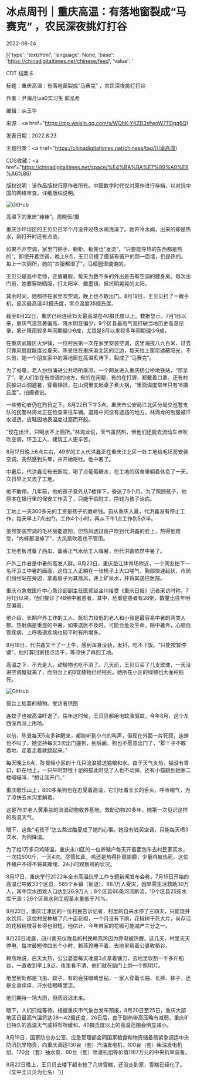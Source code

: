 # 冰点周刊｜重庆高温：有落地窗裂成“马赛克” ，农民深夜挑灯打谷

2022-08-24

[{'type': 'text/html', 'language': None, 'base': 'https://chinadigitaltimes.net/chinese/feed', 'value': '

CDT 档案卡

标题：重庆高温：有落地窗裂成“马赛克” ，农民深夜挑灯打谷

作者：尹海月\xa0实习生 郭泓希

编辑：从玉华

来源：<a href="https://mp.weixin.qq.com/s/WQhK-YKZB3sfwoW7TDgq6Q)

发表日期：2022.8.23

主题归类：<a href="https://chinadigitaltimes.net/chinese/tag/川渝高温)

CDS收藏：<a href="https://chinadigitaltimes.net/space/%E4%BA%BA%E7%89%A9%E9%A6%86)

版权说明：该作品版权归原作者所有。中国数字时代仅对原作进行存档，以对抗中国的网络审查。详细版权说明。





![GitHub](https://chinadigitaltimes.net/chinese/files/2022/08/post-686109-630598ce10ee6.)

高温下的重庆“棒棒”。周晓伍/摄

重庆沙坪坝区的王贝贝已半个月没开过热水阀洗澡了。她开冷水阀，出来的却是热水，刚打开时还有点烫。

如果不开空调，家里门把手、橱柜、板凳也“发烫”，“只要能导热的东西都是热的”。即使开着空调，晚上9点，王贝贝摸了摸装有窗户的那一面墙，仍是热的。每上一次厕所，她的“衣服都湿了”，马桶圈湿漉漉的。

王贝贝是高中老师，正值暑假，每天为数不多的外出是去有空调的健身房。每次出门前，她要穿防晒服，打太阳伞、戴墨镜，抵抗明晃晃的太阳。

其余时间，她都待在家里吹空调，晚上也不敢出门。8月19日，王贝贝扫了一眼手机，显示最高温43摄氏度，零点温度35摄氏度。

截至8月22日，重庆已经连续15天最高温在40摄氏度以上。数据显示，7月1日以来，重庆气温显著偏高、降水明显偏少，9个区县最高气温打破当地历史高温纪录，累计降雨较多年同期偏少6成，尤其是8月以来较多年同期偏少9成。

在重庆武隆区火炉镇，一位村民第一次在家里安装空调，这里海拔八九百米，过去只靠风扇就能度过夏天。陈旻住在重庆渝北区的江边，每天拉上窗帘遮蔽阳光，不久前，她一个朋友家中的落地窗在高温炙烤下，裂成了“马赛克”。

为了省电，老人纷纷涌进公共场所乘凉。一个网友进入重庆杨公桥地铁站，“惊呆了”，老人们坐在有空调的地方，有的在闲聊，有的在打牌，都戴着口罩。还有村民躲进山洞避暑，穿着棉袄，在山洞里支起桌子煮火锅，“里面温度常年只有16摄氏度”，拍摄者说。

一些劳动者仍在烈日之下。8月22日下午3点，重庆市公安局江北区分局交巡警支队的民警林海龙正在检查来往车辆。道路中间没有遮挡的地方，林海龙的制服被汗水浸透，皮鞋因地表温度过高而开胶。

“现在出汗，只喝水不上厕所。”林海龙说，天气虽然热，但他们还能去流动车点吹吹空调，环卫工人、建筑工人更辛苦。

8月17日晚上6点左右，49岁的工人代洪鑫正在重庆江北区一处工地给毛坯房安装空调，突然感到头晕，并开始呕吐。他中暑了。

中暑后，代洪鑫没有去医院，喝了点葡萄糖水，在工地的宿舍里躺着休息了一天，次日早上又去了工地。

他不敢停。几年前，他的孩子意外从7楼摔下，昏迷了5个月。为了照顾孩子，他原本在银行里的保安工作丢了，只能干临时工，挣钱为孩子治病。

工地上一天300多元的工资是孩子的救命钱。自从重庆入夏，代洪鑫没有停止工作，每天早上7点出门，工作4个小时，再从下午1点工作到5点半。

虽然安装空调的毛坯房能遮阳，但热风透过窗户吹到代洪鑫的脸上，热得他难受，“内裤都湿掉了”，大风扇吹着也不管用。

工地老板准备了西瓜、藿香正气水给工人降暑，但代洪鑫依然中暑了。

户外工作者是中暑的高发人群。8月23日，重庆垫江体育场附近，一个网友拍下一名环卫工中暑的画面，这位工人正躺在一张椅子上大口喘气，胸部快速起伏，市民们纷纷站在旁边，拿着扇子为其扇风，递上矿泉水，并将其送往医院。

重庆市急救医疗中心急诊部副主任医师赵金川接受《重庆日报》记者采访时称，7月1日以来，他们接诊了48例中暑患者，其中，危重症患者有26例，数量比往年明显偏高。

他介绍，长期户外工作的工人、抵抗力较低的老人和小孩是最容易中暑的两类人群。热射病是重症的中暑，如果送医不及时，可能会危及生命。除中暑外，心脑血管疾病、上呼吸道疾病也较平时有所增多。

8月19日，代洪鑫又干了一上午，感到浑身没劲，发抖，吃不下饭。“只能按暂停键”，他打算回家找点活干，等凉快了再回工地。

高温之下，不光是人，动植物也吃不消了。几天前，王贝贝买了几支玫瑰，一天没进空调屋就蔫了，而阳台上的3盆植物已经枯死。她所在小区的绿植也大面积枯死。

![GitHub](https://chinadigitaltimes.net/chinese/files/2022/08/post-686109-630598ce1809b.)

窗台上枯萎的植物。受访者供图

连蚊子也被高温吓退了。往年这时候，王贝贝都用电蚊液驱蚊，今年8月，这个东西没再派上用场。

以前，陈旻每天5点多钟醒来，都能听到小鸟的叫声，但现在外面一片死寂，连蝉也不叫了。她坚持每天3次出门遛狗，到后面，狗也不愿意出门了，“脚丫子不敢着地，走着走着就跳起来。”

每天晚上8点，陈旻给小区的十几只流浪猫送猫粮和水。由于天气炎热，猫没有胃口，趴在地上，一只平时野性十足的猫此时见了人也不动弹，还有小猫跳到她家二楼喵喵叫，“想让我开门。”

重庆歌乐山上，800多条狗也在忍受着高温，它们吐着长长的舌头，呼哧喘气，为了凉快去水沟里躺着。

这是76岁老人黄素兰的流浪动物收养基地。救助动物20多年，她第一次见识这样的高温天气。

眼下，这些“毛孩子”怎么熬过酷夏成了她的心事。她没有钱买空调，只能每天喷3次水，为狗降温。

为了给1万多只鸡降温，重庆永川区的一位养殖户每天开着面包车去村民家买水，一次拉500斤，一天4次。尽管如此，鸡还是热得扑扇翅膀，少量鸡被热死，这位养殖户不得不将其掩埋，24小时观察鸡的状况。

8月17日，重庆举行2022年全市高温抗旱工作专题新闻发布会称，7月15日开始的高温已导致33个区县、585个乡镇（街道）、88.1万人受灾，因旱需生活救助30万人，其中饮水困难人口达到26.9万人；8个区县66条河流断流，10个区县25座水库干涸；26个区县水利工程蓄水量低于70%。

8月22日，重庆江津区的一位村民告诉记者，村里的自来水停了三四天，只能烧井水饮用。这位村民种植了几十亩花椒，一个月没有下雨，花椒树干死大片，尚存活的花椒树枝芽长得也很短，他估计，今年自家的花椒可能减产三分之一。

8月22日凌晨，四川南充仪陇县的村民赖燕玲因为停电被热醒。这几天，村里天天停电，每次最短停四五个小时，赖燕玲睡不着，去地里帮着公婆收稻谷。

赖燕玲说，白天太热，公公婆婆每天凌晨3点拿着镰刀，去地里收割一千多斤稻谷，一直收到早上8点。夜里看不清，他们就在脑门上绑一个照明灯。

地里到处都是飞虫、蚊子，有的会往眼睛里钻，一家人穿着长袖、长裤、袜子，还是全身痒痒，汗水往眼睛里流。

他们期待一场大雨，但雨迟迟未来。

眼下，人们只能等待。根据重庆市气象台发布预报，8月20日至25日，重庆大部地区日最高气温将达38～42摄氏度，26日后，由于副热带高压略有减弱，重庆旷日持久的高温天气或将有所缓和，40摄氏度以上的高温范围会明显减小。

8月19日，国家防总办公室、应急管理部会同国家粮食和物资储备局紧急调运中央防汛抗旱物资，向重庆调运130台（套）汽油发电机、100台（套）柴油发电机组、170台（套）抽水泵、60台（套）喷灌机组等价值1167万元的中央抗旱装备。

8月22日晚上，王贝贝去楼下超市抢了几块雪糕，还没走到家，雪糕已经化了。 （文中王贝贝为化名）'}]